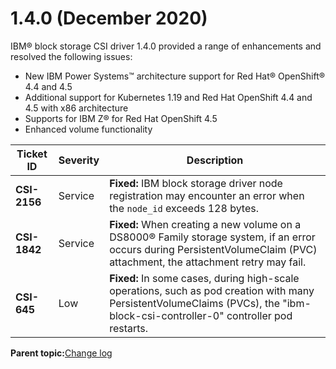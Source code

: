 # 1.4.0 \(December 2020\)

IBM® block storage CSI driver 1.4.0 provided a range of enhancements and resolved the following issues:

-   New IBM Power Systems™ architecture support for Red Hat® OpenShift® 4.4 and 4.5
-   Additional support for Kubernetes 1.19 and Red Hat OpenShift 4.4 and 4.5 with x86 architecture
-   Supports for IBM Z® for Red Hat OpenShift 4.5
-   Enhanced volume functionality

|Ticket ID|Severity|Description|
|---------|--------|-----------|
|**CSI-2156**|Service|**Fixed:** IBM block storage driver node registration may encounter an error when the `node_id` exceeds 128 bytes.|
|**CSI-1842**|Service|**Fixed:** When creating a new volume on a DS8000® Family storage system, if an error occurs during PersistentVolumeClaim \(PVC\) attachment, the attachment retry may fail.|
|**CSI-645**|Low|**Fixed:** In some cases, during high-scale operations, such as pod creation with many PersistentVolumeClaims \(PVCs\), the "ibm-block-csi-controller-0" controller pod restarts.|

**Parent topic:**[Change log](csi_rn_changelog.md)

